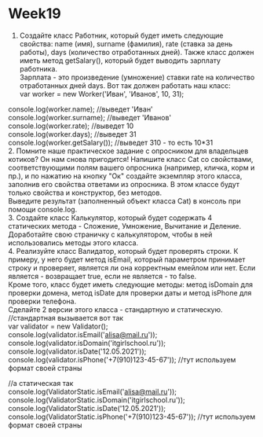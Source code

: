 # Week19
1. Создайте класс Работник, который будет иметь следующие свойства: name (имя), surname (фамилия), rate (ставка за день работы), days (количество отработанных дней). Также класс должен иметь метод getSalary(), который будет выводить зарплату работника. </br>Зарплата - это произведение (умножение) ставки rate на количество отработанных дней days.
Вот так должен работать наш класс:</br>
var worker = new Worker('Иван', 'Иванов', 10, 31);</br>

console.log(worker.name); //выведет 'Иван'</br>
console.log(worker.surname); //выведет 'Иванов'</br>
console.log(worker.rate); //выведет 10</br>
console.log(worker.days); //выведет 31</br>
console.log(worker.getSalary()); //выведет 310 - то есть 10*31</br>
2. Помните наше практическое задание с опросником для владельцев котиков? Он нам снова пригодится! Напишите класс Cat со свойствами, соответствующими полям вашего опросника (например, кличка, корм и пр.), и по нажатию на кнопку "Ок" создайте экземпляр этого класса, заполнив его свойства ответами из опросника. В этом классе будут только свойства и конструктор, без методов. </br>Выведите результат (заполненный объект класса Cat) в консоль при помощи console.log.</br>
3. Создайте класс Калькулятор, который будет содержать 4 статических метода - Сложение, Умножение, Вычитание и Деление.</br> Доработайте свою страничку с калькулятором, чтобы в ней использовались методы этого класса.</br>
4. Реализуйте класс Валидатор, который будет проверять строки. К примеру, у него будет метод isEmail, который параметром принимает строку и проверяет, является ли она корректным емейлом или нет. Если является - возвращает true, если не является - то false. </br>Кроме того, класс будет иметь следующие методы: метод isDomain для проверки домена, метод isDate для проверки даты и метод isPhone для проверки телефона.</br>
Сделайте 2 версии этого класса - стандартную и статическую.</br>
//стандартная вызывается вот так</br>
var validator = new Validator();</br>
console.log(validator.isEmail('alisa@mail.ru'));</br>
console.log(validator.isDomain('itgirlschool.ru'));</br>
console.log(validator.isDate('12.05.2021'));</br>
console.log(validator.isPhone('+7(910)123-45-67')); //тут используем формат своей страны</br>

//а статическая так</br>
console.log(ValidatorStatic.isEmail('alisa@mail.ru'));</br>
console.log(ValidatorStatic.isDomain('itgirlschool.ru'));</br>
console.log(ValidatorStatic.isDate('12.05.2021'));</br>
console.log(ValidatorStatic.isPhone('+7(910)123-45-67')); //тут используем формат своей страны
